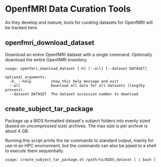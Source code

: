 # OpenfMRI Data Curation Tools

As they develop and mature, tools for curating datasets for OpenfMRI will be
tracked here.

## openfmri_download_dataset

Download an entire OpenfMRI dataset with a single command. Optionally download the entire OpenfMRI inventory.

```
usage: openfmri_download_dataset [-h] [--all] [--dataset DATASET]

optional arguments:
  -h, --help         show this help message and exit
  --all              Download all data for all datasets (lengthy process).
  --dataset DATASET  The dataset accession number to download
```

## create_subject_tar_package

Package up a BIDS formatted dataset's subject folders into evenly sized (based on _uncompressed_ size) archives. The max size is per archive is about 4 GB.

Running this script prints the tar commands to standard output, mainly for use in an
HPC environment, but the commands can also be piped to a shell to execute them sequentially.

```
usage: create_subject_tar_package.sh /path/to/BIDS_dataset [ | bash ]
```
